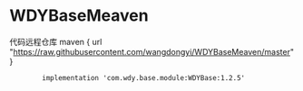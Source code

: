 # WDYBaseMeaven
代码远程仓库
maven {
            url "https://raw.githubusercontent.com/wangdongyi/WDYBaseMeaven/master"
        }
        
            implementation 'com.wdy.base.module:WDYBase:1.2.5'
